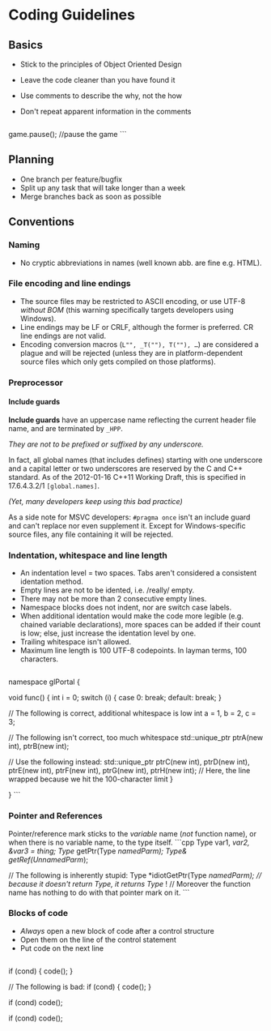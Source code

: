 # Coding Guidelines
## Basics
- Stick to the principles of Object Oriented Design
- Leave the code cleaner than you have found it
- Use comments to describe the why, not the how
- Don't repeat apparent information in the comments 

    ```cpp
game.pause(); //pause the game
     ```

## Planning
- One branch per feature/bugfix
- Split up any task that will take longer than a week
- Merge branches back as soon as possible

## Conventions

### Naming
- No cryptic abbreviations in names (well known abb. are fine e.g. HTML).

### File encoding and line endings
- The source files may be restricted to ASCII encoding, or use UTF-8 *without* *BOM* 
(this warning specifically targets developers using Windows).
- Line endings may be LF or CRLF, although the former is preferred. CR line endings are not valid.
- Encoding conversion macros (```L"", _T(""), T(""), …```) are considered a plague and will be rejected 
(unless they are in platform-dependent source files which only gets compiled on those platforms).

### Preprocessor
#### Include guards
**Include guards** have an uppercase name reflecting the current header file name, and are terminated by `_HPP`.

*They are not to be prefixed or suffixed by any underscore.*

In fact, all global names (that includes defines) starting with one underscore and a capital letter or two underscores 
are reserved by the C and C++ standard. 
As of the 2012-01-16 C++11 Working Draft, this is specified in 17.6.4.3.2/1 `[global.names]`.

*(Yet, many developers keep using this bad practice)*

As a side note for MSVC developers: ```#pragma once``` isn't an include guard and can't replace nor even supplement it. 
Except for Windows-specific source files, any file containing it will be rejected.
### Indentation, whitespace and line length
- An indentation level = two spaces. Tabs aren't considered a consistent identation method.
- Empty lines are not to be idented, i.e. /really/ empty.
- There may not be more than 2 consecutive empty lines.
- Namespace blocks does not indent, nor are switch case labels.
- When additional identation would make the code more legible (e.g. chained variable declarations), 
more spaces can be added if their count is low; else, just increase the identation level by one.
- Trailing whitespace isn't allowed.
- Maximum line length is 100 UTF-8 codepoints. In layman terms, 100 characters.
    ```cpp
namespace glPortal {

void func() {
  int i = 0;
  switch (i) {
  case 0:
    break;
  default:
    break;
  }

  // The following is correct, additional whitespace is low
  int a = 1,
      b = 2,
      c = 3;

  // The following isn't correct, too much whitespace
  std::unique_ptr<int> ptrA(new int),
                       ptrB(new int);

  // Use the following instead:
  std::unique_ptr<int> ptrC(new int), ptrD(new int), ptrE(new int), ptrF(new int), ptrG(new int),
    ptrH(new int);
  // Here, the line wrapped because we hit the 100-character limit
}

}
     ```
### Pointer and References
Pointer/reference mark sticks to the *variable* name (*not* function name), 
or when there is no variable name, to the type itself.
     ```cpp
Type var1, *var2, &var3 = thing;
Type* getPtr(Type *namedParm);
Type& getRef(UnnamedParm*);

// The following is inherently stupid:
Type *idiotGetPtr(Type *namedParm);
// because it doesn't return Type, it returns Type* !
// Moreover the function name has nothing to do with that pointer mark on it.
    ```
### Blocks of code
- *Always* open a new block of code after a control structure
- Open them on the line of the control statement
- Put code on the next line
     ```cpp
if (cond) {
  code();
}

// The following is bad:
if (cond)
{
  code();
}

if (cond)
  code();

if (cond) code();
 ```
